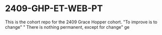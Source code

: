 # 2409-GHP-ET-WEB-PT
This is the cohort repo for the 2409 Grace Hopper cohort.
"To improve is to change"
" There is nothing permanent, except for change"
ge